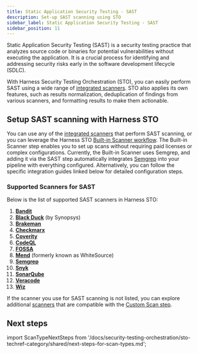 ```yaml
---
title: Static Application Security Testing - SAST
description: Set-up SAST scanning using STO
sidebar_label: Static Application Security Testing - SAST
sidebar_position: 11
---
```


Static Application Security Testing (SAST) is a security testing practice that analyzes source code or binaries for potential vulnerabilities without executing the application. It is a crucial process for identifying and addressing security risks early in the software development lifecycle (SDLC).

With Harness Security Testing Orchestration (STO), you can easily perform SAST using a wide range of [integrated scanners](#supported-scanners-for-sast). STO also applies its own features, such as results normalization, deduplication of findings from various scanners, and formatting results to make them actionable.

## Setup SAST scanning with Harness STO

You can use any of the [integrated scanners](#supported-scanners-for-sast) that perform SAST scanning, or you can leverage the Harness STO [Built-in Scanner workflow](/docs/category/built-in-scan-steps). The Built-in Scanner step enables you to set up scans without requiring paid licenses or complex configurations. Currently, the Built-in Scanner uses Semgrep, and adding it via the SAST step automatically integrates [Semgrep](/docs/security-testing-orchestration/sto-techref-category/semgrep/semgrep-scanner-reference#configure-semgrep-as-a-built-in-scanner) into your pipeline with everything configured. Alternatively, you can follow the specific integration guides linked below for detailed configuration steps.

<DocVideo src="https://youtu.be/qFnS6X4d5Ro?si=2s1oTw2f8q-mzrkx" />

### Supported Scanners for SAST

Below is the list of supported SAST scanners in Harness STO:

1. **[Bandit](/docs/security-testing-orchestration/sto-techref-category/bandit-scanner-reference)**
2. **[Black Duck](/docs/security-testing-orchestration/sto-techref-category/black-duck-hub-scanner-reference)** (by Synopsys)  
3. **[Brakeman](/docs/security-testing-orchestration/sto-techref-category/brakeman-scanner-reference)**
4. **[Checkmarx](/docs/security-testing-orchestration/sto-techref-category/checkmarx-scanner-reference)**  
5. **[Coverity](/docs/security-testing-orchestration/sto-techref-category/coverity-scanner-reference)**  
6. **[CodeQL](/docs/security-testing-orchestration/sto-techref-category/codeql-scanner-reference)**  
7. **[FOSSA](/docs/security-testing-orchestration/sto-techref-category/fossa-scanner-reference)**  
8. **[Mend](/docs/security-testing-orchestration/sto-techref-category/mend-scanner-reference)** (formerly known as WhiteSource)  
9. **[Semgrep](/docs/security-testing-orchestration/sto-techref-category/semgrep/semgrep-scanner-reference)**  
10. **[Snyk](/docs/security-testing-orchestration/sto-techref-category/snyk/snyk-scanner-reference)**  
11. **[SonarQube](/docs/security-testing-orchestration/sto-techref-category/sonarqube-sonar-scanner-reference)**
12. **[Veracode](/docs/security-testing-orchestration/sto-techref-category/veracode-scanner-reference)**
13. **[Wiz](/docs/security-testing-orchestration/sto-techref-category/wiz/repo-scans-with-wiz)**

If the scanner you use for SAST scanning is not listed, you can explore additional [scanners](/docs/security-testing-orchestration/custom-scanning/custom-scan-reference) that are compatible with the [Custom Scan step](/docs/security-testing-orchestration/custom-scanning/custom-scan-reference).

## Next steps  

import ScanTypeNextSteps from '/docs/security-testing-orchestration/sto-techref-category/shared/next-steps-for-scan-types.md';

<ScanTypeNextSteps />
